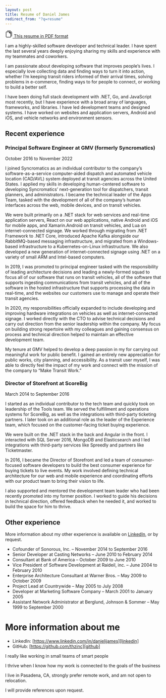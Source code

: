```yaml
---
layout: post
title: Resume of Daniel James
redirect_from: "?q=resume"
---
```


<html>
<a href="/assets/resume-2022.pdf">
<svg width="24" height="24" stroke-width="1.5" viewBox="0 0 24 24" fill="none" xmlns="http://www.w3.org/2000/svg">
<path d="M7 2L16.5 2L21 6.5V19" stroke="currentColor" stroke-linecap="round" stroke-linejoin="round"/>
<path d="M3 20.5V6.5C3 5.67157 3.67157 5 4.5 5H14.2515C14.4106 5 14.5632 5.06321 14.6757 5.17574L17.8243 8.32426C17.9368 8.43679 18 8.5894 18 8.74853V20.5C18 21.3284 17.3284 22 16.5 22H4.5C3.67157 22 3 21.3284 3 20.5Z" stroke="currentColor" stroke-linecap="round" stroke-linejoin="round"/>
<path d="M14 8.4V5.35355C14 5.15829 14.1583 5 14.3536 5C14.4473 5 14.5372 5.03725 14.6036 5.10355L17.8964 8.39645C17.9628 8.46275 18 8.55268 18 8.64645C18 8.84171 17.8417 9 17.6464 9H14.6C14.2686 9 14 8.73137 14 8.4Z" fill="currentColor" stroke="currentColor" stroke-linecap="round" stroke-linejoin="round"/>
</svg> This resume in PDF format
</a>
</html>

I am a highly-skilled software developer and technical leader. I have spent the last several years deeply enjoying sharing my skills and experience with my teammates and coworkers.

I am passionate about developing software that improves people’s lives. I especially love collecting data and finding ways to turn it into action, whether I’m keeping transit riders informed of their arrival times, solving problems in e-commerce, finding ways to for people to connect, or working to build a better self.

I have been doing full stack development with .NET, Go, and JavaScript most recently, but I have experience with a broad array of languages, frameworks, and libraries. I have led development teams and designed systems. I have worked on websites and application servers, Android and iOS, and vehicle networks and environment sensors.

## Recent experience

### Principal Software Engineer at GMV (formerly Syncromatics)

October 2016 to November 2022

I joined Syncromatics as an individual contributor to the company’s software-as-a-service computer-aided dispatch and automated vehicle location (CAD/AVL) system deployed at transit agencies across the United States. I applied my skills in developing human-centered software to developing Syncromatics’ next-generation tool for dispatchers, transit planners, and administrators. I became the technical leader of the Apps Team, tasked with the development of all of the company’s human interfaces across the web, mobile devices, and on transit vehicles.

We were built primarily on a .NET stack for web services and real-time application servers, React on our web applications, native Android and iOS for mobile apps, and Xamarin.Android on transit vehicles, and Lua on internet-connected signage. We worked through migrating from .NET Framework to .NET Core, introduced Apache Kafka alongside our RabbitMQ-based messaging infrastructure, and migrated from a Windows-based infrastructure to a Kubernetes-on-Linux infrastructure. We also developed a new generation of internet-connected signage using .NET on a variety of small ARM and Intel-based computers.

In 2019, I was promoted to principal engineer tasked with the responsibility of leading architecture decisions and leading a newly-formed squad to focus all of our software that runs on transit vehicles, all of the software that supports ingesting communications from transit vehicles, and all of the software in the hosted infrastructure that supports processing the data in real-time, and the websites our customers use to manage and operate their transit agencies.

In 2020, my responsibilities officially expanded to include developing and improving hardware integrations on vehicles as well as internet-connected signage. I worked directly with the CTO to advise technical decisions and carry out direction from the senior leadership within the company. My focus on building strong repertoire with my colleagues and gaining consensus on process and technical direction helped to maintain an effective development team.

My tenure at GMV helped to develop a deep passion in my for carrying out meaningful work for public benefit. I gained an entirely new appreciation for public works, city planning, and accessibility. As a transit user myself, I was able to directly feel the impact of my work and connect with the mission of the company to “Make Transit Work.”

### Director of Storefront at ScoreBig

March 2014 to September 2016

I started as an individual contributor to the tech team and quickly took on leadership of the Tools team. We served the fulfillment and operations systems for ScoreBig, as well as the integrations with third-party ticketing partners. I later took on an additional role as the leader of the Experience team, which focused on the customer-facing ticket buying experience.

We were built on the .NET stack in the back and Angular in the front. I interacted with SQL Server 2016, MongoDB and Elasticsearch and I led integrations with third-party services like Spreedly and partners like Ticketmaster.

In 2016, I became the Director of Storefront and led a team of consumer-focused software developers to build the best consumer experience for buying tickets to live events. My work involved defining technical architecture for our web and mobile experience and coordinating efforts with our product team to bring their vision to life.

I also supported and mentored the development team leader who had been recently promoted into my former position. I worked to guide his decisions in technical direction, offered feedback when he needed it, and worked to build the space for him to thrive.

## Other experience

More information about my other experience is available on [LinkedIn][linkedin], or by request.

- Cofounder of Sonorous, Inc. – November 2014 to September 2016
- Senior Developer at Casting Networks – June 2010 to February 2014
- Consultant at Bank of America – October 2009 to June 2010
- Vice President of Software Development at Raideil, inc. – June 2004 to February 2010
- Enterprise Architecture Consultant at Warner Bros. – May 2009 to October 2009
- Project Lead at Countrywide – May 2005 to July 2008
- Developer at Marketing Software Company – March 2001 to January 2005
- Assistant Network Administrator at Berglund, Johnson & Sommer – May 1999 to September 2000

# More information about me

- LinkedIn: [https://www.linkedin.com/in/danielijames][linkedin]
- GitHub: [https://github.com/thzinc][github]

I really like working in small teams of smart people

I thrive when I know how my work is connected to the goals of the business

I live in Pasadena, CA, strongly prefer remote work, and am not open to relocation.

I will provide references upon request.

[github]: https://github.com/thzinc
[linkedin]: https://www.linkedin.com/in/danielijames

